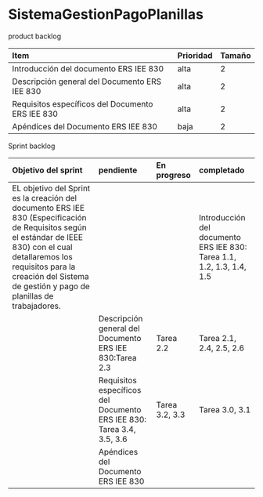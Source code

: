# SistemaGestionPagoPlanillas
product backlog

| Item | Prioridad| Tamaño |
|  :---         |      :---      |          :---  |
| Introducción del documento ERS IEE 830     | alta     | 2    |
| Descripción general del Documento ERS IEE 830   | alta     | 2    |
|Requisitos específicos del Documento ERS IEE 830  | alta     | 2    |
|Apéndices del Documento ERS IEE 830  | baja    | 2    |


Sprint backlog

| Objetivo del sprint | pendiente|En progreso |completado|
|  :---         |      :---       |   :---  | :--- |
|EL objetivo del Sprint es la creación del documento ERS IEE 830 (Especificación de Requisitos según el estándar de IEEE 830) con el cual detallaremos los requisitos para la creación del Sistema de gestión y pago de planillas de trabajadores.|| |Introducción del documento ERS IEE 830: Tarea 1.1, 1.2, 1.3, 1.4, 1.5|
||Descripción general del Documento ERS IEE 830:Tarea 2.3 |Tarea 2.2| Tarea 2.1, 2.4, 2.5, 2.6|
||Requisitos específicos del Documento ERS IEE 830: Tarea 3.4, 3.5, 3.6|Tarea 3.2, 3.3|Tarea 3.0, 3.1|
||Apéndices del Documento ERS IEE 830 |||

